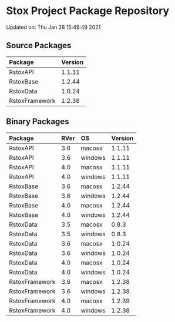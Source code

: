 # Stox Project Package Repository


Updated on: Thu Jan 28 15:49:49 2021
## Source Packages

|Package        |Version |
|:--------------|:-------|
|RstoxAPI       |1.1.11  |
|RstoxBase      |1.2.44  |
|RstoxData      |1.0.24  |
|RstoxFramework |1.2.38  |

## Binary Packages

|Package        |RVer |OS      |Version |
|:--------------|:----|:-------|:-------|
|RstoxAPI       |3.6  |macosx  |1.1.11  |
|RstoxAPI       |3.6  |windows |1.1.11  |
|RstoxAPI       |4.0  |macosx  |1.1.11  |
|RstoxAPI       |4.0  |windows |1.1.11  |
|RstoxBase      |3.6  |macosx  |1.2.44  |
|RstoxBase      |3.6  |windows |1.2.44  |
|RstoxBase      |4.0  |macosx  |1.2.44  |
|RstoxBase      |4.0  |windows |1.2.44  |
|RstoxData      |3.5  |macosx  |0.8.3   |
|RstoxData      |3.5  |windows |0.8.3   |
|RstoxData      |3.6  |macosx  |1.0.24  |
|RstoxData      |3.6  |windows |1.0.24  |
|RstoxData      |4.0  |macosx  |1.0.24  |
|RstoxData      |4.0  |windows |1.0.24  |
|RstoxFramework |3.6  |macosx  |1.2.38  |
|RstoxFramework |3.6  |windows |1.2.38  |
|RstoxFramework |4.0  |macosx  |1.2.39  |
|RstoxFramework |4.0  |windows |1.2.38  |
